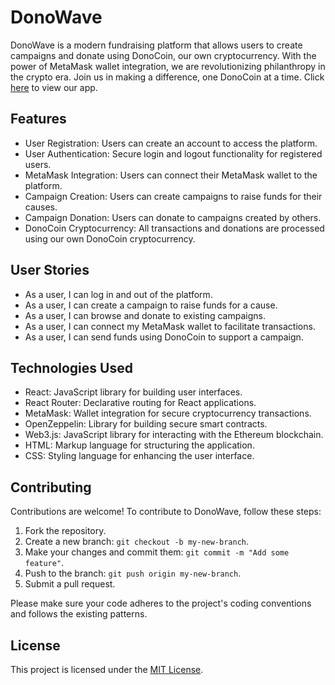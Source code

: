 # DonoWave

DonoWave is a modern fundraising platform that allows users to create campaigns and donate using DonoCoin, our own cryptocurrency. With the power of MetaMask wallet integration, we are revolutionizing philanthropy in the crypto era. Join us in making a difference, one DonoCoin at a time. Click [here](http://dono-wave.netlify.app) to view our app.

## Features

- User Registration: Users can create an account to access the platform.
- User Authentication: Secure login and logout functionality for registered users.
- MetaMask Integration: Users can connect their MetaMask wallet to the platform.
- Campaign Creation: Users can create campaigns to raise funds for their causes.
- Campaign Donation: Users can donate to campaigns created by others.
- DonoCoin Cryptocurrency: All transactions and donations are processed using our own DonoCoin cryptocurrency.

## User Stories

- As a user, I can log in and out of the platform.
- As a user, I can create a campaign to raise funds for a cause.
- As a user, I can browse and donate to existing campaigns.
- As a user, I can connect my MetaMask wallet to facilitate transactions.
- As a user, I can send funds using DonoCoin to support a campaign.

## Technologies Used

- React: JavaScript library for building user interfaces.
- React Router: Declarative routing for React applications.
- MetaMask: Wallet integration for secure cryptocurrency transactions.
- OpenZeppelin: Library for building secure smart contracts.
- Web3.js: JavaScript library for interacting with the Ethereum blockchain.
- HTML: Markup language for structuring the application.
- CSS: Styling language for enhancing the user interface.

## Contributing

Contributions are welcome! To contribute to DonoWave, follow these steps:

1. Fork the repository.
2. Create a new branch: `git checkout -b my-new-branch`.
3. Make your changes and commit them: `git commit -m "Add some feature"`.
4. Push to the branch: `git push origin my-new-branch`.
5. Submit a pull request.

Please make sure your code adheres to the project's coding conventions and follows the existing patterns.

## License

This project is licensed under the [MIT License](LICENSE).
